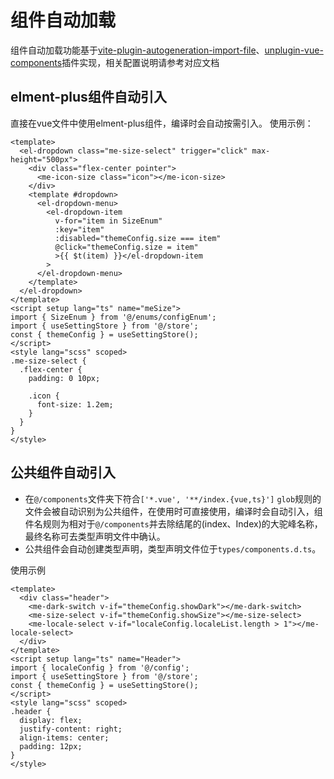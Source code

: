 # 组件自动加载
组件自动加载功能基于[vite-plugin-autogeneration-import-file](https://github.com/yuntian001/vite-plugin-autogeneration-import-file)、[unplugin-vue-components](https://github.com/antfu/unplugin-vue-components)插件实现，相关配置说明请参考对应文档
## elment-plus组件自动引入
直接在vue文件中使用elment-plus组件，编译时会自动按需引入。
使用示例：
```
<template>
  <el-dropdown class="me-size-select" trigger="click" max-height="500px">
    <div class="flex-center pointer">
      <me-icon-size class="icon"></me-icon-size>
    </div>
    <template #dropdown>
      <el-dropdown-menu>
        <el-dropdown-item
          v-for="item in SizeEnum"
          :key="item"
          :disabled="themeConfig.size === item"
          @click="themeConfig.size = item"
          >{{ $t(item) }}</el-dropdown-item
        >
      </el-dropdown-menu>
    </template>
  </el-dropdown>
</template>
<script setup lang="ts" name="meSize">
import { SizeEnum } from '@/enums/configEnum';
import { useSettingStore } from '@/store';
const { themeConfig } = useSettingStore();
</script>
<style lang="scss" scoped>
.me-size-select {
  .flex-center {
    padding: 0 10px;

    .icon {
      font-size: 1.2em;
    }
  }
}
</style>
```
## 公共组件自动引入
- 在`@/components`文件夹下符合`['*.vue', '**/index.{vue,ts}']` `glob`规则的文件会被自动识别为公共组件，在使用时可直接使用，编译时会自动引入，组件名规则为相对于`@/components`并去除结尾的(index、Index)的大驼峰名称，最终名称可去类型声明文件中确认。
- 公共组件会自动创建类型声明，类型声明文件位于`types/components.d.ts`。

使用示例
```
<template>
  <div class="header">
    <me-dark-switch v-if="themeConfig.showDark"></me-dark-switch>
    <me-size-select v-if="themeConfig.showSize"></me-size-select>
    <me-locale-select v-if="localeConfig.localeList.length > 1"></me-locale-select>
  </div>
</template>
<script setup lang="ts" name="Header">
import { localeConfig } from '@/config';
import { useSettingStore } from '@/store';
const { themeConfig } = useSettingStore();
</script>
<style lang="scss" scoped>
.header {
  display: flex;
  justify-content: right;
  align-items: center;
  padding: 12px;
}
</style>
```